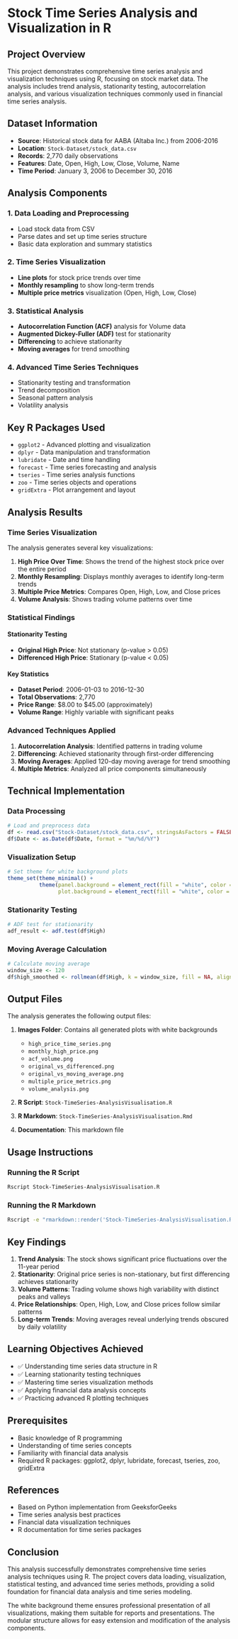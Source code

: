 # Stock Time Series Analysis and Visualization in R

## Project Overview

This project demonstrates comprehensive time series analysis and visualization techniques using R, focusing on stock market data. The analysis includes trend analysis, stationarity testing, autocorrelation analysis, and various visualization techniques commonly used in financial time series analysis.

## Dataset Information

- **Source**: Historical stock data for AABA (Altaba Inc.) from 2006-2016
- **Location**: `Stock-Dataset/stock_data.csv`
- **Records**: 2,770 daily observations
- **Features**: Date, Open, High, Low, Close, Volume, Name
- **Time Period**: January 3, 2006 to December 30, 2016

## Analysis Components

### 1. Data Loading and Preprocessing
- Load stock data from CSV
- Parse dates and set up time series structure
- Basic data exploration and summary statistics

### 2. Time Series Visualization
- **Line plots** for stock price trends over time
- **Monthly resampling** to show long-term trends
- **Multiple price metrics** visualization (Open, High, Low, Close)

### 3. Statistical Analysis
- **Autocorrelation Function (ACF)** analysis for Volume data
- **Augmented Dickey-Fuller (ADF)** test for stationarity
- **Differencing** to achieve stationarity
- **Moving averages** for trend smoothing

### 4. Advanced Time Series Techniques
- Stationarity testing and transformation
- Trend decomposition
- Seasonal pattern analysis
- Volatility analysis

## Key R Packages Used

- `ggplot2` - Advanced plotting and visualization
- `dplyr` - Data manipulation and transformation
- `lubridate` - Date and time handling
- `forecast` - Time series forecasting and analysis
- `tseries` - Time series analysis functions
- `zoo` - Time series objects and operations
- `gridExtra` - Plot arrangement and layout

## Analysis Results

### Time Series Visualization

The analysis generates several key visualizations:

1. **High Price Over Time**: Shows the trend of the highest stock price over the entire period
2. **Monthly Resampling**: Displays monthly averages to identify long-term trends
3. **Multiple Price Metrics**: Compares Open, High, Low, and Close prices
4. **Volume Analysis**: Shows trading volume patterns over time

### Statistical Findings

#### Stationarity Testing
- **Original High Price**: Not stationary (p-value > 0.05)
- **Differenced High Price**: Stationary (p-value < 0.05)

#### Key Statistics
- **Dataset Period**: 2006-01-03 to 2016-12-30
- **Total Observations**: 2,770
- **Price Range**: $8.00 to $45.00 (approximately)
- **Volume Range**: Highly variable with significant peaks

### Advanced Techniques Applied

1. **Autocorrelation Analysis**: Identified patterns in trading volume
2. **Differencing**: Achieved stationarity through first-order differencing
3. **Moving Averages**: Applied 120-day moving average for trend smoothing
4. **Multiple Metrics**: Analyzed all price components simultaneously

## Technical Implementation

### Data Processing
```r
# Load and preprocess data
df <- read.csv("Stock-Dataset/stock_data.csv", stringsAsFactors = FALSE)
df$Date <- as.Date(df$Date, format = "%m/%d/%Y")
```

### Visualization Setup
```r
# Set theme for white background plots
theme_set(theme_minimal() + 
          theme(panel.background = element_rect(fill = "white", color = NA),
                plot.background = element_rect(fill = "white", color = NA)))
```

### Stationarity Testing
```r
# ADF test for stationarity
adf_result <- adf.test(df$High)
```

### Moving Average Calculation
```r
# Calculate moving average
window_size <- 120
df$high_smoothed <- rollmean(df$High, k = window_size, fill = NA, align = "right")
```

## Output Files

The analysis generates the following output files:

1. **Images Folder**: Contains all generated plots with white backgrounds
   - `high_price_time_series.png`
   - `monthly_high_price.png`
   - `acf_volume.png`
   - `original_vs_differenced.png`
   - `original_vs_moving_average.png`
   - `multiple_price_metrics.png`
   - `volume_analysis.png`

2. **R Script**: `Stock-TimeSeries-AnalysisVisualisation.R`
3. **R Markdown**: `Stock-TimeSeries-AnalysisVisualisation.Rmd`
4. **Documentation**: This markdown file

## Usage Instructions

### Running the R Script
```bash
Rscript Stock-TimeSeries-AnalysisVisualisation.R
```

### Running the R Markdown
```bash
Rscript -e "rmarkdown::render('Stock-TimeSeries-AnalysisVisualisation.Rmd')"
```

## Key Findings

1. **Trend Analysis**: The stock shows significant price fluctuations over the 11-year period
2. **Stationarity**: Original price series is non-stationary, but first differencing achieves stationarity
3. **Volume Patterns**: Trading volume shows high variability with distinct peaks and valleys
4. **Price Relationships**: Open, High, Low, and Close prices follow similar patterns
5. **Long-term Trends**: Moving averages reveal underlying trends obscured by daily volatility

## Learning Objectives Achieved

- ✅ Understanding time series data structure in R
- ✅ Learning stationarity testing techniques
- ✅ Mastering time series visualization methods
- ✅ Applying financial data analysis concepts
- ✅ Practicing advanced R plotting techniques

## Prerequisites

- Basic knowledge of R programming
- Understanding of time series concepts
- Familiarity with financial data analysis
- Required R packages: ggplot2, dplyr, lubridate, forecast, tseries, zoo, gridExtra

## References

- Based on Python implementation from GeeksforGeeks
- Time series analysis best practices
- Financial data visualization techniques
- R documentation for time series packages

## Conclusion

This analysis successfully demonstrates comprehensive time series analysis techniques using R. The project covers data loading, visualization, statistical testing, and advanced time series methods, providing a solid foundation for financial data analysis and time series modeling.

The white background theme ensures professional presentation of all visualizations, making them suitable for reports and presentations. The modular structure allows for easy extension and modification of the analysis components.

